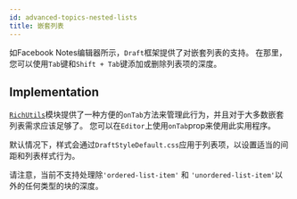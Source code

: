 ```yaml
---
id: advanced-topics-nested-lists
title: 嵌套列表
---
```


如Facebook Notes编辑器所示，`Draft`框架提供了对嵌套列表的支持。
在那里，您可以使用`Tab`键和`Shift + Tab`键添加或删除列表项的深度。

## Implementation

[`RichUtils`](/docs/api-reference-rich-utils)模块提供了一种方便的`onTab`方法来管理此行为，并且对于大多数嵌套列表需求应该足够了。
您可以在`Editor`上使用`onTab`prop来使用此实用程序。

默认情况下，样式会通过`DraftStyleDefault.css`应用于列表项，以设置适当的间距和列表样式行为。

请注意，当前不支持处理除`'ordered-list-item'` 和 `'unordered-list-item'`以外的任何类型的块的深度。
